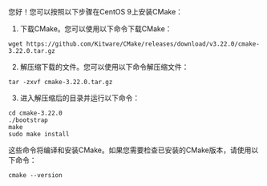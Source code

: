 您好！您可以按照以下步骤在CentOS 9上安装CMake：

1. 下载CMake。您可以使用以下命令下载CMake：
```
wget https://github.com/Kitware/CMake/releases/download/v3.22.0/cmake-3.22.0.tar.gz
```

2. 解压缩下载的文件。您可以使用以下命令解压缩文件：
```
tar -zxvf cmake-3.22.0.tar.gz
```

3. 进入解压缩后的目录并运行以下命令：
```
cd cmake-3.22.0
./bootstrap
make
sudo make install
```

这些命令将编译和安装CMake。如果您需要检查已安装的CMake版本，请使用以下命令：
```
cmake --version
```
